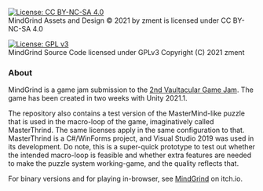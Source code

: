 [![License: CC BY-NC-SA 4.0](https://img.shields.io/badge/License-CC%20BY--NC--SA%204.0-lightgrey.svg)](https://creativecommons.org/licenses/by-nc-sa/4.0/)  
MindGrind Assets and Design © 2021 by zment is licensed under CC BY-NC-SA 4.0

[![License: GPL v3](https://img.shields.io/badge/License-GPL%20v3-blue.svg)](https://www.gnu.org/licenses/gpl-3.0)  
MindGrind Source Code licensed under GPLv3
Copyright (C) 2021 zment

### About

MindGrind is a game jam submission to the [2nd Vaultacular Game Jam](https://itch.io/jam/a-vaultacular-game-jam). The game has been created in two weeks with Unity 2021.1.

The repository also contains a test version of the MasterMind-like puzzle that is used in the macro-loop of the game, imaginatively called MasterThrind. The same licenses apply in the same configuration to that. MasterThrind is a C#/WinForms project, and Visual Studio 2019 was used in its development. Do note, this is a super-quick prototype to test out whether the intended macro-loop is feasible and whether extra features are needed to make the puzzle system working-game, and the quality reflects that.

For binary versions and for playing in-browser, see [MindGrind](https://zment.itch.io/MindGrind) on itch.io.

